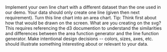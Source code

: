 Implement your own line chart with a different dataset than the one used in our demo. Your data should only create one line (given then next requirement).
Turn this line chart into an area chart. Tip: Think first about how that would be drawn on the screen. What are you creating on the svg? This requires referencing the d3 documention to understand the similarities and differences between the area function generator and the line function generator.
Make intentional design decisions -- colors, sizes, axes, etc. should illustrate something interesting about or relevant to your data.
